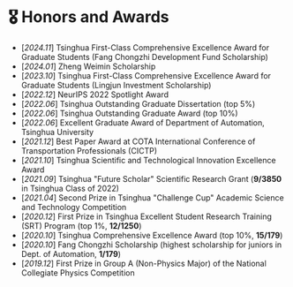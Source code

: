 # 🎖 Honors and Awards
- [*2024.11*]  Tsinghua First-Class Comprehensive Excellence Award for Graduate Students (Fang Chongzhi Development Fund Scholarship)
- [*2024.01*]  Zheng Weimin Scholarship
- [*2023.10*]  Tsinghua First-Class Comprehensive Excellence Award for Graduate Students (Lingjun Investment Scholarship)
- [*2022.12*]  NeurIPS 2022 Spotlight Award
- [*2022.06*]  Tsinghua Outstanding Graduate Dissertation (top 5%)
- [*2022.06*]  Tsinghua Outstanding Graduate Award (top 10%)
- [*2022.06*]  Excellent Graduate Award of Department of Automation, Tsinghua University
- [*2021.12*]  Best Paper Award at COTA International Conference of Transportation Professionals (CICTP)
- [*2021.10*]  Tsinghua Scientific and Technological Innovation Excellence Award
- [*2021.09*]  Tsinghua "Future Scholar" Scientific Research Grant (**9/3850** in Tsinghua Class of 2022)
- [*2021.04*]  Second Prize in Tsinghua "Challenge Cup" Academic Science and Technology Competition
- [*2020.12*]  First Prize in Tsinghua Excellent Student Research Training (SRT) Program (top 1%, **12/1250**)
- [*2020.10*]  Tsinghua Comprehensive Excellence Award (top 10%, **15/179**)
- [*2020.10*]  Fang Chongzhi Scholarship (highest scholarship for juniors in Dept. of Automation, **1/179**)
- [*2019.12*]  First Prize in Group A (Non-Physics Major) of the National Collegiate Physics Competition